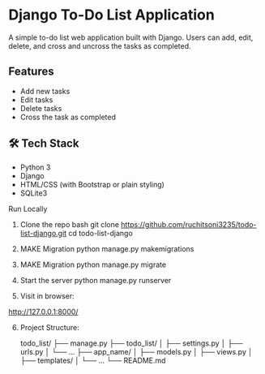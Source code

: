 # Django To-Do List Application

A simple to-do list web application built with Django. Users can add, edit, delete, and cross and uncross the tasks as completed.

## Features

- Add new tasks
- Edit tasks
- Delete tasks
- Cross the task as completed

## 🛠️ Tech Stack

- Python 3
- Django
- HTML/CSS (with Bootstrap or plain styling)
- SQLite3

Run Locally
  1. Clone the repo
 bash
   git clone https://github.com/ruchitsoni3235/todo-list-django.git
   cd todo-list-django

2. MAKE Migration
  python manage.py makemigrations

3. MAKE Migration
  python manage.py migrate
 
4. Start the server
  python manage.py runserver

5. Visit in browser:

http://127.0.0.1:8000/
  
6. Project Structure:
   
   todo_list/
├── manage.py
├── todo_list/
│   ├── settings.py
│   ├── urls.py
│   └── ...
├── app_name/
│   ├── models.py
│   ├── views.py
│   ├── templates/
│   └── ...
└── README.md



